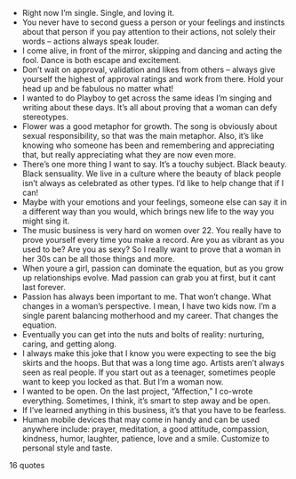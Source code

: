  - Right now I’m single. Single, and loving it.
 - You never have to second guess a person or your feelings and instincts about that person if you pay attention to their actions, not solely their words – actions always speak louder.
 - I come alive, in front of the mirror, skipping and dancing and acting the fool. Dance is both escape and excitement.
 - Don’t wait on approval, validation and likes from others – always give yourself the highest of approval ratings and work from there. Hold your head up and be fabulous no matter what!
 - I wanted to do Playboy to get across the same ideas I’m singing and writing about these days. It’s all about proving that a woman can defy stereotypes.
 - Flower was a good metaphor for growth. The song is obviously about sexual responsibility, so that was the main metaphor. Also, it’s like knowing who someone has been and remembering and appreciating that, but really appreciating what they are now even more.
 - There’s one more thing I want to say. It’s a touchy subject. Black beauty. Black sensuality. We live in a culture where the beauty of black people isn’t always as celebrated as other types. I’d like to help change that if I can!
 - Maybe with your emotions and your feelings, someone else can say it in a different way than you would, which brings new life to the way you might sing it.
 - The music business is very hard on women over 22. You really have to prove yourself every time you make a record. Are you as vibrant as you used to be? Are you as sexy? So I really want to prove that a woman in her 30s can be all those things and more.
 - When youre a girl, passion can dominate the equation, but as you grow up relationships evolve. Mad passion can grab you at first, but it cant last forever.
 - Passion has always been important to me. That won’t change. What changes in a woman’s perspective. I mean, I have two kids now. I’m a single parent balancing motherhood and my career. That changes the equation.
 - Eventually you can get into the nuts and bolts of reality: nurturing, caring, and getting along.
 - I always make this joke that I know you were expecting to see the big skirts and the hoops. But that was a long time ago. Artists aren’t always seen as real people. If you start out as a teenager, sometimes people want to keep you locked as that. But I’m a woman now.
 - I wanted to be open. On the last project, “Affection,” I co-wrote everything. Sometimes, I think, it’s smart to step away and be open.
 - If I’ve learned anything in this business, it’s that you have to be fearless.
 - Human mobile devices that may come in handy and can be used anywhere include: prayer, meditation, a good attitude, compassion, kindness, humor, laughter, patience, love and a smile. Customize to personal style and taste.

16 quotes